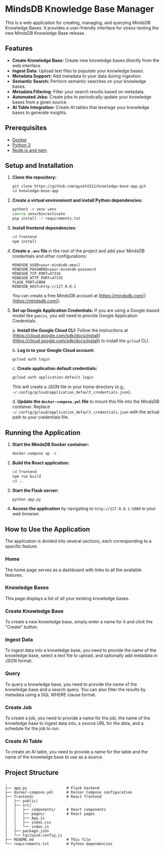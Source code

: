 # MindsDB Knowledge Base Manager

This is a web application for creating, managing, and querying MindsDB Knowledge Bases. It provides a user-friendly interface for stress-testing the new MindsDB Knowledge Base release.

## Features

*   **Create Knowledge Base:** Create new knowledge bases directly from the web interface.
*   **Ingest Data:** Upload text files to populate your knowledge bases.
*   **Metadata Support:** Add metadata to your data during ingestion.
*   **Semantic Search:** Perform semantic searches on your knowledge bases.
*   **Metadata Filtering:** Filter your search results based on metadata.
*   **Automated Jobs:** Create jobs to periodically update your knowledge bases from a given source.
*   **AI Table Integration:** Create AI tables that leverage your knowledge bases to generate insights.

## Prerequisites

*   [Docker](https://www.docker.com/get-started)
*   [Python 3](https://www.python.org/downloads/)
*   [Node.js and npm](https://nodejs.org/en/download/)

## Setup and Installation

1.  **Clone the repository:**
    ```bash
    git clone https://github.com/gyash1512/knowledge-base-app.git
    cd knowledge-base-app
    ```

2.  **Create a virtual environment and install Python dependencies:**
    ```bash
    python3 -m venv venv
    source venv/bin/activate
    pip install -r requirements.txt
    ```

3.  **Install frontend dependencies:**
    ```bash
    cd frontend
    npm install
    ```

4.  **Create a `.env` file** in the root of the project and add your MindsDB credentials and other configurations:
    ```
    MINDSDB_USER=your-mindsdb-email
    MINDSDB_PASSWORD=your-mindsdb-password
    MINDSDB_TCP_PORT=47334
    MINDSDB_HTTP_PORT=47335
    FLASK_PORT=5000
    MINDSDB_HOST=http://127.0.0.1
    ```
    You can create a free MindsDB account at [https://mindsdb.com/](https://mindsdb.com/).

5.  **Set up Google Application Credentials:**
    If you are using a Google-based model like `gemini`, you will need to provide Google Application Credentials.
    
    a. **Install the Google Cloud CLI:** Follow the instructions at [https://cloud.google.com/sdk/docs/install](https://cloud.google.com/sdk/docs/install) to install the `gcloud` CLI.
    
    b. **Log in to your Google Cloud account:**
    ```bash
    gcloud auth login
    ```
    
    c. **Create application default credentials:**
    ```bash
    gcloud auth application-default login
    ```
    This will create a JSON file in your home directory (e.g., `~/.config/gcloud/application_default_credentials.json`).
    
    d. **Update the `docker-compose.yml` file** to mount this file into the MindsDB container. Replace `~/.config/gcloud/application_default_credentials.json` with the actual path to your credentials file.

## Running the Application

1.  **Start the MindsDB Docker container:**
    ```bash
    docker-compose up -d
    ```

2.  **Build the React application:**
    ```bash
    cd frontend
    npm run build
    cd ..
    ```

3.  **Start the Flask server:**
    ```bash
    python app.py
    ```

4.  **Access the application** by navigating to `http://127.0.0.1:5000` in your web browser.

## How to Use the Application

The application is divided into several sections, each corresponding to a specific feature.

### Home

The home page serves as a dashboard with links to all the available features.

### Knowledge Bases

This page displays a list of all your existing knowledge bases.

### Create Knowledge Base

To create a new knowledge base, simply enter a name for it and click the "Create" button.

### Ingest Data

To ingest data into a knowledge base, you need to provide the name of the knowledge base, select a text file to upload, and optionally add metadata in JSON format.

### Query

To query a knowledge base, you need to provide the name of the knowledge base and a search query. You can also filter the results by metadata using a SQL WHERE clause format.

### Create Job

To create a job, you need to provide a name for the job, the name of the knowledge base to ingest data into, a source URL for the data, and a schedule for the job to run.

### Create AI Table

To create an AI table, you need to provide a name for the table and the name of the knowledge base to use as a source.

## Project Structure

```
.
├── app.py                  # Flask backend
├── docker-compose.yml      # Docker Compose configuration
├── frontend/               # React frontend
│   ├── public/
│   ├── src/
│   │   ├── components/     # React components
│   │   ├── pages/          # React pages
│   │   ├── App.js
│   │   ├── index.css
│   │   └── index.js
│   ├── package.json
│   └── tailwind.config.js
├── README.md               # This file
└── requirements.txt        # Python dependencies
